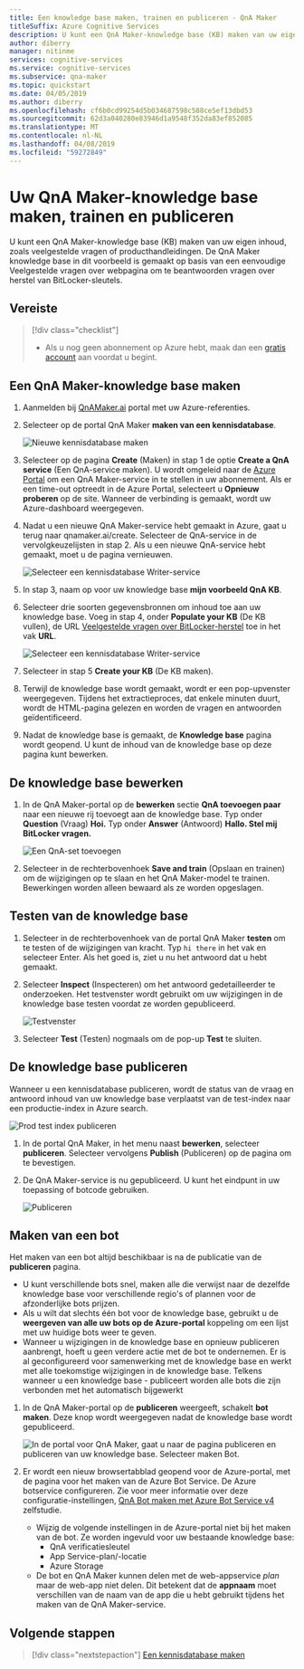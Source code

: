 ```yaml
---
title: Een knowledge base maken, trainen en publiceren - QnA Maker
titleSuffix: Azure Cognitive Services
description: U kunt een QnA Maker-knowledge base (KB) maken van uw eigen inhoud, zoals veelgestelde vragen of producthandleidingen. De QnA Maker knowledge base in dit voorbeeld is gemaakt op basis van een eenvoudige Veelgestelde vragen over webpagina om te beantwoorden vragen over herstel van BitLocker-sleutels.
author: diberry
manager: nitinme
services: cognitive-services
ms.service: cognitive-services
ms.subservice: qna-maker
ms.topic: quickstart
ms.date: 04/05/2019
ms.author: diberry
ms.openlocfilehash: cf6b0cd99254d5b034687598c588ce5ef13dbd53
ms.sourcegitcommit: 62d3a040280e83946d1a9548f352da83ef852085
ms.translationtype: MT
ms.contentlocale: nl-NL
ms.lasthandoff: 04/08/2019
ms.locfileid: "59272849"
---
```

# <a name="create-train-and-publish-your-qna-maker-knowledge-base"></a>Uw QnA Maker-knowledge base maken, trainen en publiceren

U kunt een QnA Maker-knowledge base (KB) maken van uw eigen inhoud, zoals veelgestelde vragen of producthandleidingen. De QnA Maker knowledge base in dit voorbeeld is gemaakt op basis van een eenvoudige Veelgestelde vragen over webpagina om te beantwoorden vragen over herstel van BitLocker-sleutels.

## <a name="prerequisite"></a>Vereiste

> [!div class="checklist"]
> * Als u nog geen abonnement op Azure hebt, maak dan een [gratis account](https://azure.microsoft.com/free/?WT.mc_id=A261C142F) aan voordat u begint.

## <a name="create-a-qna-maker-knowledge-base"></a>Een QnA Maker-knowledge base maken

1. Aanmelden bij [QnAMaker.ai](https://QnAMaker.ai) portal met uw Azure-referenties.

1. Selecteer op de portal QnA Maker **maken van een kennisdatabase**.

   ![Nieuwe kennisdatabase maken](../media/qna-maker-create-kb.png)

1. Selecteer op de pagina **Create** (Maken) in stap 1 de optie **Create a QnA service** (Een QnA-service maken). U wordt omgeleid naar de [Azure Portal](https://ms.portal.azure.com/#create/Microsoft.CognitiveServicesQnAMaker) om een QnA Maker-service in te stellen in uw abonnement. Als er een time-out optreedt in de Azure Portal, selecteert u **Opnieuw proberen** op de site. Wanneer de verbinding is gemaakt, wordt uw Azure-dashboard weergegeven.

1. Nadat u een nieuwe QnA Maker-service hebt gemaakt in Azure, gaat u terug naar qnamaker.ai/create. Selecteer de QnA-service in de vervolgkeuzelijsten in stap 2. Als u een nieuwe QnA-service hebt gemaakt, moet u de pagina vernieuwen.

   ![Selecteer een kennisdatabase Writer-service](../media/qnamaker-quickstart-kb/qnaservice-selection.png)

1. In stap 3, naam op voor uw knowledge base **mijn voorbeeld QnA KB**.

1. Selecteer drie soorten gegevensbronnen om inhoud toe aan uw knowledge base. Voeg in stap 4, onder **Populate your KB** (De KB vullen), de URL [Veelgestelde vragen over BitLocker-herstel](https://docs.microsoft.com/windows/security/information-protection/bitlocker/bitlocker-overview-and-requirements-faq) toe in het vak **URL**.

   ![Selecteer een kennisdatabase Writer-service](../media/qnamaker-quickstart-kb/add-datasources.png)

1. Selecteer in stap 5 **Create your KB** (De KB maken).

1. Terwijl de knowledge base wordt gemaakt, wordt er een pop-upvenster weergegeven. Tijdens het extractieproces, dat enkele minuten duurt, wordt de HTML-pagina gelezen en worden de vragen en antwoorden geïdentificeerd.

1. Nadat de knowledge base is gemaakt, de **Knowledge base** pagina wordt geopend. U kunt de inhoud van de knowledge base op deze pagina kunt bewerken.

## <a name="edit-the-knowledge-base"></a>De knowledge base bewerken

1. In de QnA Maker-portal op de **bewerken** sectie **QnA toevoegen paar** naar een nieuwe rij toevoegt aan de knowledge base. Typ onder **Question** (Vraag) **Hoi.** Typ onder **Answer** (Antwoord) **Hallo. Stel mij BitLocker vragen.**

    ![Een QnA-set toevoegen](../media/qnamaker-quickstart-kb/add-qna-pair.png)

1. Selecteer in de rechterbovenhoek **Save and train** (Opslaan en trainen) om de wijzigingen op te slaan en het QnA Maker-model te trainen. Bewerkingen worden alleen bewaard als ze worden opgeslagen.

## <a name="test-the-knowledge-base"></a>Testen van de knowledge base

1. Selecteer in de rechterbovenhoek van de portal QnA Maker **testen** om te testen of de wijzigingen van kracht. Typ `hi there` in het vak en selecteer Enter. Als het goed is, ziet u nu het antwoord dat u hebt gemaakt.

1. Selecteer **Inspect** (Inspecteren) om het antwoord gedetailleerder te onderzoeken. Het testvenster wordt gebruikt om uw wijzigingen in de knowledge base testen voordat ze worden gepubliceerd.

    ![Testvenster](../media/qnamaker-quickstart-kb/inspect-panel.png)

1. Selecteer **Test** (Testen) nogmaals om de pop-up **Test** te sluiten.

## <a name="publish-the-knowledge-base"></a>De knowledge base publiceren

Wanneer u een kennisdatabase publiceren, wordt de status van de vraag en antwoord inhoud van uw knowledge base verplaatst van de test-index naar een productie-index in Azure search.

![Prod test index publiceren](../media/qnamaker-how-to-publish-kb/publish-prod-test.png)

1. In de portal QnA Maker, in het menu naast **bewerken**, selecteer **publiceren**. Selecteer vervolgens **Publish** (Publiceren) op de pagina om te bevestigen.

1. De QnA Maker-service is nu gepubliceerd. U kunt het eindpunt in uw toepassing of botcode gebruiken.

    ![Publiceren](../media/qnamaker-quickstart-kb/publish-sucess.png)

## <a name="create-a-bot"></a>Maken van een bot

Het maken van een bot altijd beschikbaar is na de publicatie van de **publiceren** pagina. 

* U kunt verschillende bots snel, maken alle die verwijst naar de dezelfde knowledge base voor verschillende regio's of plannen voor de afzonderlijke bots prijzen. 
* Als u wilt dat slechts één bot voor de knowledge base, gebruikt u de **weergeven van alle uw bots op de Azure-portal** koppeling om een lijst met uw huidige bots weer te geven. 
* Wanneer u wijzigingen in de knowledge base en opnieuw publiceren aanbrengt, hoeft u geen verdere actie met de bot te ondernemen. Er is al geconfigureerd voor samenwerking met de knowledge base en werkt met alle toekomstige wijzigingen in de knowledge base. Telkens wanneer u een knowledge base - publiceert worden alle bots die zijn verbonden met het automatisch bijgewerkt

1. In de QnA Maker-portal op de **publiceren** weergeeft, schakelt **bot maken**. Deze knop wordt weergegeven nadat de knowledge base wordt gepubliceerd.

    ![In de portal voor QnA Maker, gaat u naar de pagina publiceren en publiceren van uw knowledge base. Selecteer maken Bot.](../media/qnamaker-create-publish-knowledge-base/create-bot-from-published-knowledge-base-page.png)

1. Er wordt een nieuw browsertabblad geopend voor de Azure-portal, met de pagina voor het maken van de Azure Bot Service. De Azure botservice configureren. Zie voor meer informatie over deze configuratie-instellingen, [QnA Bot maken met Azure Bot Service v4](../tutorials/create-qna-bot.md) zelfstudie.
    
    * Wijzig de volgende instellingen in de Azure-portal niet bij het maken van de bot. Ze worden ingevuld voor uw bestaande knowledge base: 
        * QnA verificatiesleutel
        * App Service-plan/-locatie
        * Azure Storage
    * De bot en QnA Maker kunnen delen met de web-appservice _plan_ maar de web-app niet delen. Dit betekent dat de **appnaam** moet verschillen van de naam van de app die u hebt gebruikt tijdens het maken van de QnA Maker-service. 


## <a name="next-steps"></a>Volgende stappen

> [!div class="nextstepaction"]
> [Een kennisdatabase maken](../How-To/create-knowledge-base.md)
